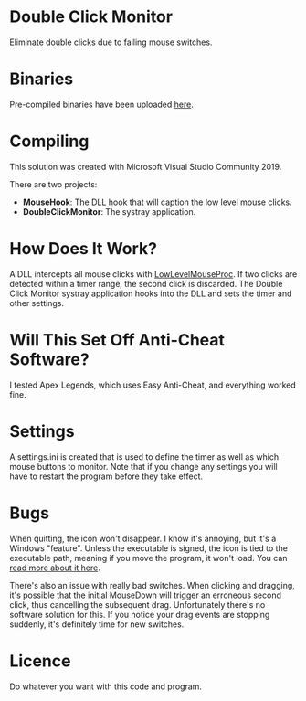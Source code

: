 # Double Click Monitor
Eliminate double clicks due to failing mouse switches.

# Binaries
Pre-compiled binaries have been uploaded [here](https://github.com/siddhartha77/DoubleClickMonitor/releases).

# Compiling
This solution was created with Microsoft Visual Studio Community 2019.

There are two projects:
* **MouseHook**: The DLL hook that will caption the low level mouse clicks.
* **DoubleClickMonitor**: The systray application.

# How Does It Work?
A DLL intercepts all mouse clicks with [LowLevelMouseProc](https://docs.microsoft.com/en-us/previous-versions/windows/desktop/legacy/ms644986(v=vs.85)). If two clicks are detected within a timer range, the second click is discarded. The Double Click Monitor systray application hooks into the DLL and sets the timer and other settings.

# Will This Set Off Anti-Cheat Software?
I tested Apex Legends, which uses Easy Anti-Cheat, and everything worked fine.

# Settings
A settings.ini is created that is used to define the timer as well as which mouse buttons to monitor. Note that if you change any settings you will have to restart the program before they take effect.

# Bugs
When quitting, the icon won't disappear. I know it's annoying, but it's a Windows "feature". Unless the executable is signed, the icon is tied to the executable path, meaning if you move the program, it won't load. You can [read more about it here](https://docs.microsoft.com/en-us/windows/win32/api/shellapi/nf-shellapi-shell_notifyicona#nim_delete-0x00000002).

There's also an issue with really bad switches. When clicking and dragging, it's possible that the initial MouseDown will trigger an erroneous second click, thus cancelling the subsequent drag. Unfortunately there's no software solution for this. If you notice your drag events are stopping suddenly, it's definitely time for new switches.

# Licence
Do whatever you want with this code and program.
